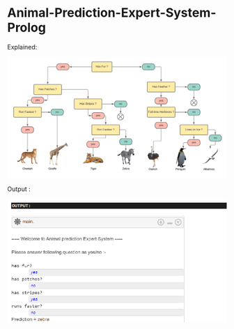 # Animal-Prediction-Expert-System-Prolog

Explained:

![Explained](https://github.com/Jaisood08/Animal-Prediction-Expert-System-Prolog/blob/main/APES.png)



Output :

![Output](https://github.com/Jaisood08/Animal-Prediction-Expert-System-Prolog/blob/main/1Output.png)

